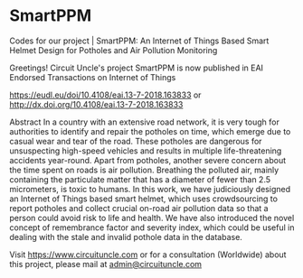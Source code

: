 # SmartPPM
Codes for our project | SmartPPM: An Internet of Things Based Smart Helmet Design for Potholes and Air Pollution Monitoring

Greetings!
Circuit Uncle's project SmartPPM is now published in EAI Endorsed Transactions on Internet of Things
 
https://eudl.eu/doi/10.4108/eai.13-7-2018.163833 or http://dx.doi.org/10.4108/eai.13-7-2018.163833

Abstract
In a country with an extensive road network, it is very tough for authorities to identify and repair the potholes on time, which emerge due to casual wear and tear of the road. These potholes are dangerous for unsuspecting high-speed vehicles and results in multiple life-threatening accidents year-round. Apart from potholes, another severe concern about the time spent on roads is air pollution. Breathing the polluted air, mainly containing the particulate matter that has a diameter of fewer than 2.5 micrometers, is toxic to humans. In this work, we have judiciously designed an Internet of Things based smart helmet, which uses crowdsourcing to report potholes and collect crucial on-road air pollution data so that a person could avoid risk to life and health. We have also introduced the novel concept of remembrance factor and severity index, which could be useful in dealing with the stale and invalid pothole data in the database.

Visit https://www.circuituncle.com or for a consultation (Worldwide) about this project, please mail at admin@circuituncle.com

